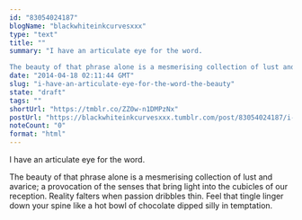 ```yaml
---
id: "83054024187"
blogName: "blackwhiteinkcurvesxxx"
type: "text"
title: ""
summary: "I have an articulate eye for the word.

The beauty of that phrase alone is a mesmerising collection of lust and avarice; a..."
date: "2014-04-18 02:11:44 GMT"
slug: "i-have-an-articulate-eye-for-the-word-the-beauty"
state: "draft"
tags: ""
shortUrl: "https://tmblr.co/ZZ0w-n1DMPzNx"
postUrl: "https://blackwhiteinkcurvesxxx.tumblr.com/post/83054024187/i-have-an-articulate-eye-for-the-word-the-beauty"
noteCount: "0"
format: "html"
---
```


I have an articulate eye for the word.

The beauty of that phrase alone is a mesmerising collection of lust and avarice; a provocation of the senses that bring light into the cubicles of our reception. Reality falters when passion dribbles thin. Feel that tingle linger down your spine like a hot bowl of chocolate dipped silly in temptation.
